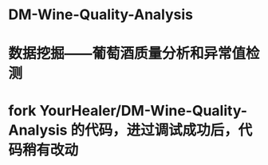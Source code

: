 # DM-Wine-Quality-Analysis
# 数据挖掘——葡萄酒质量分析和异常值检测
# fork  YourHealer/DM-Wine-Quality-Analysis  的代码，进过调试成功后，代码稍有改动
